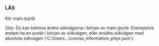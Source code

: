 ### **LÄS**

Kör main.ipynb

Obs: Du kan behöva ändra sökvägarna i början av main.ipynb. Exempelvis endast ha en punkt i början av sökvägen, eller ersätta sökvägen med absoluta sökvagen ('C:\Users\...\course_information_phys.json').
